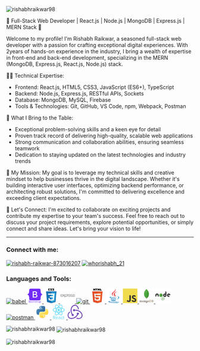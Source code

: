 <p align="left"> <img src="https://komarev.com/ghpvc/?username=rishabhraikwar98&label=Profile%20views&color=0e75b6&style=flat" alt="rishabhraikwar98" /> </p>

🚀 Full-Stack Web Developer | React.js | Node.js | MongoDB | Express.js | MERN Stack 🚀

Welcome to my profile! I'm Rishabh Raikwar, a seasoned full-stack web developer with a passion for crafting exceptional digital experiences. With 2years of hands-on experience in the industry, I bring a wealth of expertise in front-end and back-end development, specializing in the MERN (MongoDB, Express.js, React.js, Node.js) stack.

👨‍💻 Technical Expertise:
- Frontend: React.js, HTML5, CSS3, JavaScript (ES6+), TypeScript
- Backend: Node.js, Express.js, RESTful APIs, Sockets
- Database: MongoDB, MySQL, Firebase 
- Tools & Technologies: Git, GitHub, VS Code, npm, Webpack, Postman

🌟 What I Bring to the Table:
- Exceptional problem-solving skills and a keen eye for detail
- Proven track record of delivering high-quality, scalable web applications
- Strong communication and collaboration abilities, ensuring seamless teamwork
- Dedication to staying updated on the latest technologies and industry trends

🚀 My Mission:
My goal is to leverage my technical skills and creative mindset to help businesses thrive in the digital landscape. Whether it's building interactive user interfaces, optimizing backend performance, or architecting robust solutions, I'm committed to delivering excellence and exceeding client expectations.

💬 Let's Connect:
I'm excited to collaborate on exciting projects and contribute my expertise to your team's success. Feel free to reach out to discuss your project requirements, explore potential opportunities, or simply connect and share ideas. Let's bring your vision to life!

---

<h3 align="left">Connect with me:</h3>
<p align="left">
<a href="https://linkedin.com/in/rishabh-raikwar-873016207" target="blank"><img align="center" src="https://raw.githubusercontent.com/rahuldkjain/github-profile-readme-generator/master/src/images/icons/Social/linked-in-alt.svg" alt="rishabh-raikwar-873016207" height="30" width="40" /></a>
<a href="https://instagram.com/whorishabh_21" target="blank"><img align="center" src="https://raw.githubusercontent.com/rahuldkjain/github-profile-readme-generator/master/src/images/icons/Social/instagram.svg" alt="whorishabh_21" height="30" width="40" /></a>
</p>

<h3 align="left">Languages and Tools:</h3>
<p align="left"> <a href="https://babeljs.io/" target="_blank" rel="noreferrer"> <img src="https://www.vectorlogo.zone/logos/babeljs/babeljs-icon.svg" alt="babel" width="40" height="40"/> </a> <a href="https://getbootstrap.com" target="_blank" rel="noreferrer"> <img src="https://raw.githubusercontent.com/devicons/devicon/master/icons/bootstrap/bootstrap-plain-wordmark.svg" alt="bootstrap" width="40" height="40"/> </a> <a href="https://www.w3schools.com/css/" target="_blank" rel="noreferrer"> <img src="https://raw.githubusercontent.com/devicons/devicon/master/icons/css3/css3-original-wordmark.svg" alt="css3" width="40" height="40"/> </a> <a href="https://expressjs.com" target="_blank" rel="noreferrer"> <img src="https://raw.githubusercontent.com/devicons/devicon/master/icons/express/express-original-wordmark.svg" alt="express" width="40" height="40"/> </a> <a href="https://git-scm.com/" target="_blank" rel="noreferrer"> <img src="https://www.vectorlogo.zone/logos/git-scm/git-scm-icon.svg" alt="git" width="40" height="40"/> </a> <a href="https://www.w3.org/html/" target="_blank" rel="noreferrer"> <img src="https://raw.githubusercontent.com/devicons/devicon/master/icons/html5/html5-original-wordmark.svg" alt="html5" width="40" height="40"/> </a> <a href="https://www.java.com" target="_blank" rel="noreferrer"> <img src="https://raw.githubusercontent.com/devicons/devicon/master/icons/java/java-original.svg" alt="java" width="40" height="40"/> </a> <a href="https://developer.mozilla.org/en-US/docs/Web/JavaScript" target="_blank" rel="noreferrer"> <img src="https://raw.githubusercontent.com/devicons/devicon/master/icons/javascript/javascript-original.svg" alt="javascript" width="40" height="40"/> </a> <a href="https://www.mongodb.com/" target="_blank" rel="noreferrer"> <img src="https://raw.githubusercontent.com/devicons/devicon/master/icons/mongodb/mongodb-original-wordmark.svg" alt="mongodb" width="40" height="40"/> </a> <a href="https://nodejs.org" target="_blank" rel="noreferrer"> <img src="https://raw.githubusercontent.com/devicons/devicon/master/icons/nodejs/nodejs-original-wordmark.svg" alt="nodejs" width="40" height="40"/> </a> <a href="https://postman.com" target="_blank" rel="noreferrer"> <img src="https://www.vectorlogo.zone/logos/getpostman/getpostman-icon.svg" alt="postman" width="40" height="40"/> </a> <a href="https://www.python.org" target="_blank" rel="noreferrer"> <img src="https://raw.githubusercontent.com/devicons/devicon/master/icons/python/python-original.svg" alt="python" width="40" height="40"/> </a> <a href="https://reactjs.org/" target="_blank" rel="noreferrer"> <img src="https://raw.githubusercontent.com/devicons/devicon/master/icons/react/react-original-wordmark.svg" alt="react" width="40" height="40"/> </a> <a href="https://redux.js.org" target="_blank" rel="noreferrer"> <img src="https://raw.githubusercontent.com/devicons/devicon/master/icons/redux/redux-original.svg" alt="redux" width="40" height="40"/> </a> </p>

<p><img align="left" src="https://github-readme-stats.vercel.app/api/top-langs?username=rishabhraikwar98&show_icons=true&locale=en&layout=compact" alt="rishabhraikwar98" /></p>

<p>&nbsp;<img align="center" src="https://github-readme-stats.vercel.app/api?username=rishabhraikwar98&show_icons=true&locale=en" alt="rishabhraikwar98" /></p>

<p><img align="center" src="https://github-readme-streak-stats.herokuapp.com/?user=rishabhraikwar98&" alt="rishabhraikwar98" /></p>
